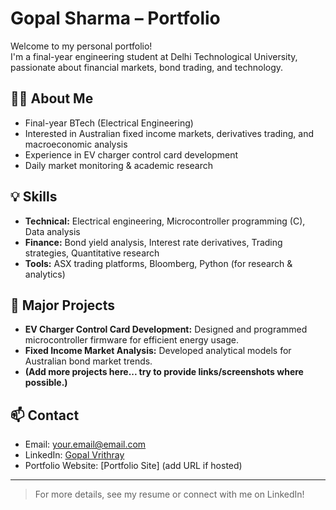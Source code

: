 # Gopal Sharma – Portfolio

Welcome to my personal portfolio!  
I'm a final-year engineering student at Delhi Technological University, passionate about financial markets, bond trading, and technology.

## 👨‍🎓 About Me
- Final-year BTech (Electrical Engineering)
- Interested in Australian fixed income markets, derivatives trading, and macroeconomic analysis
- Experience in EV charger control card development
- Daily market monitoring & academic research

## 💡 Skills
- **Technical:** Electrical engineering, Microcontroller programming (C), Data analysis
- **Finance:** Bond yield analysis, Interest rate derivatives, Trading strategies, Quantitative research
- **Tools:** ASX trading platforms, Bloomberg, Python (for research & analytics)

## 🚀 Major Projects
- **EV Charger Control Card Development:** Designed and programmed microcontroller firmware for efficient energy usage.
- **Fixed Income Market Analysis:** Developed analytical models for Australian bond market trends.
- **(Add more projects here... try to provide links/screenshots where possible.)**

## 📫 Contact
- Email: your.email@email.com
- LinkedIn: [Gopal Vrithray](https://www.linkedin.com/in/gopalvrithray)
- Portfolio Website: [Portfolio Site] (add URL if hosted)

---

> For more details, see my resume or connect with me on LinkedIn!
